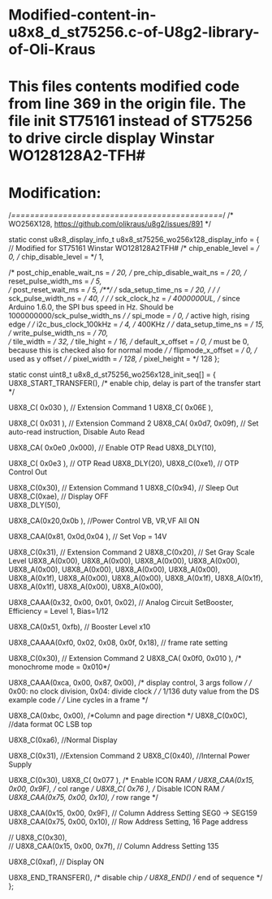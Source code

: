 # Modified-content-in-u8x8_d_st75256.c-of-U8g2-library-of-Oli-Kraus

# This files contents modified code from line 369 in the origin file. The file init ST75161 instead of ST75256 to drive circle display Winstar WO128128A2-TFH#


# Modification:
/*=============================================*/
/* WO256X128, https://github.com/olikraus/u8g2/issues/891  */

static const u8x8_display_info_t u8x8_st75256_wo256x128_display_info =
{                                     // Modified for ST75161 Winstar WO128128A2TFH#
  /* chip_enable_level = */ 0,
  /* chip_disable_level = */ 1,
  
  /* post_chip_enable_wait_ns = */ 20,
  /* pre_chip_disable_wait_ns = */ 20,
  /* reset_pulse_width_ms = */ 5, 	
  /* post_reset_wait_ms = */ 5, 		/**/
  /* sda_setup_time_ns = */ 20,		/* */
  /* sck_pulse_width_ns = */ 40,	/*  */
  /* sck_clock_hz = */ 4000000UL,	/* since Arduino 1.6.0, the SPI bus speed in Hz. Should be  1000000000/sck_pulse_width_ns */
  /* spi_mode = */ 0,		/* active high, rising edge */
  /* i2c_bus_clock_100kHz = */ 4,	/* 400KHz */
  /* data_setup_time_ns = */ 15,
  /* write_pulse_width_ns = */ 70,	
  /* tile_width = */ 32,
  /* tile_hight = */ 16,
  /* default_x_offset = */ 0,	/* must be 0, because this is checked also for normal mode */
  /* flipmode_x_offset = */ 0,		/* used as y offset */
  /* pixel_width = */ 128,
  /* pixel_height = */ 128
};


static const uint8_t u8x8_d_st75256_wo256x128_init_seq[] = {
  U8X8_START_TRANSFER(),             	/* enable chip, delay is part of the transfer start */

  U8X8_C( 0x030 ),				// Extension Command 1
  U8X8_C( 0x06E ),			
  
  U8X8_C( 0x031 ),			    // Extension Command 2
  U8X8_CA( 0x0d7, 0x09f),	    // Set auto-read instruction, Disable Auto Read
  
  U8X8_CA( 0x0e0 ,0x000),      // Enable OTP Read
  U8X8_DLY(10),
  
  U8X8_C( 0x0e3 ),              // OTP Read
  U8X8_DLY(20),
  U8X8_C(0xe1),          // OTP Control Out
  
  U8X8_C(0x30),          // Extension Command 1
  U8X8_C(0x94),          // Sleep Out
  U8X8_C(0xae),          // Display OFF  
  U8X8_DLY(50),
    
  U8X8_CA(0x20,0x0b ),          //Power Control VB, VR,VF All ON
  
  U8X8_CAA(0x81, 0x0d,0x04 ),   // Set Vop = 14V
  
  U8X8_C(0x31),            // Extension Command 2
  U8X8_C(0x20),           // Set Gray Scale Level
  U8X8_A(0x00),
  U8X8_A(0x00),
  U8X8_A(0x00),
  U8X8_A(0x00),
  U8X8_A(0x00),
  U8X8_A(0x00),
  U8X8_A(0x00),
  U8X8_A(0x00),
  U8X8_A(0x1f),
  U8X8_A(0x00),
  U8X8_A(0x00),
  U8X8_A(0x1f),
  U8X8_A(0x1f),
  U8X8_A(0x1f),
  U8X8_A(0x00),
  U8X8_A(0x00),

  U8X8_CAAA(0x32, 0x00, 0x01, 0x02),  // Analog Circuit SetBooster, Efficiency = Level 1, Bias=1/12

  U8X8_CA(0x51, 0xfb),          // Booster Level x10

  U8X8_CAAAA(0xf0, 0x02, 0x08, 0x0f, 0x18),  // frame rate setting

  U8X8_C(0x30),                 // Extension Command 2
  U8X8_CA( 0x0f0, 0x010 ),		/* monochrome mode  = 0x010*/

  U8X8_CAAA(0xca, 0x00, 0x87, 0x00),     /* display control, 3 args follow  */
  /* 0x00: no clock division, 0x04: divide clock */
  /* 1/136 duty value from the DS example code */
  /* Line cycles in a frame */

  U8X8_CA(0xbc, 0x00),      /*Column and page direction  */
  U8X8_C(0x0C),       //data format 0C LSB top

  U8X8_C(0xa6),       //Normal Display
  
  U8X8_C(0x31),       //Extension Command 2
  U8X8_C(0x40),       //Internal Power Supply

  U8X8_C(0x30),
  U8X8_C( 0x077 ),				/* Enable ICON RAM */
  U8X8_CAA(0x15, 0x00, 0x9F),		/* col range */
  U8X8_C( 0x76 ),				/* Disable ICON RAM */
  U8X8_CAA(0x75, 0x00, 0x10),		/* row range */
  
  U8X8_CAA(0x15, 0x00, 0x9F),      // Column Address Setting SEG0 -> SEG159
  U8X8_CAA(0x75, 0x00, 0x10),       // Row Address Setting,  16 Page address

//  U8X8_C(0x30),      
//  U8X8_CAA(0x15, 0x00, 0x7f),         // Column Address Setting 135
  
  U8X8_C(0xaf),                 // Display ON
  
  U8X8_END_TRANSFER(),             	/* disable chip */
  U8X8_END()             			/* end of sequence */
};


